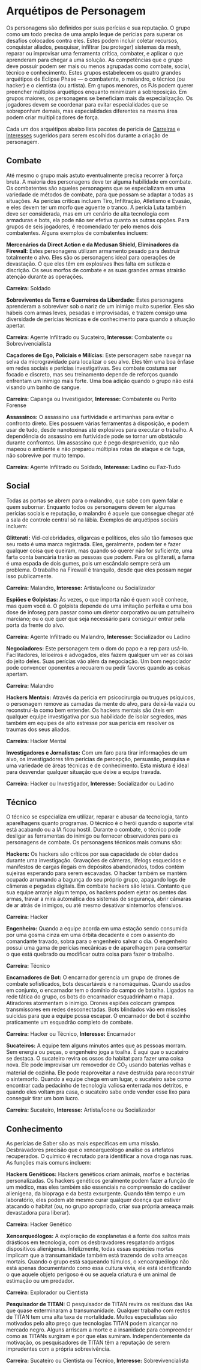 # Arquétipos de Personagem

Os personagens são definidos por suas perícias e sua reputação. O grupo como um todo precisa de uma amplo leque de perícias para superar os desafios colocados contra eles. Estes podem incluir coletar recursos, conquistar aliados, pesquisar, infiltrar (ou proteger) sistemas da mesh, reparar ou improvisar uma ferramenta crítica, combater, e aplicar o que aprenderam para chegar a uma solução. As competências que o grupo deve possuir podem ser mais ou menos agrupadas como combate, social, técnico e conhecimento. Estes grupos estabelecem os quatro grandes arquétipos de Eclipse Phase — o combatente, o malandro, o técnico (ou hacker) e o cientista (ou artista). Em grupos menores, os PJs podem querer preencher múltiplos arquétipos enquanto minimizam a sobreposição. Em grupos maiores, os personagens se beneficiam mais da especialização. Os jogadores devem se coordenar para evitar especialidades que se sobreponham demais, mas especialidades diferentes na mesma área podem criar multiplicadores de força.

Cada um dos arquétipos abaixo lista pacotes de perícia de [Carreiras](../04/05-step-2-carrer.md) e [Interesses](../04/06-step-3-interest.md) sugeridos para serem escolhidos durante a criação de personagem.

## Combate

Até mesmo o grupo mais astuto eventualmente precisa recorrer à força bruta. A maioria dos personagens deve ter alguma habilidade em combate. Os combatentes são aqueles personagens que se especializam em uma variedade de métodos de combate, para que possam se adaptar a todas as situações. As perícias críticas incluem Tiro, Infiltração, Atletismo e Evasão, e eles devem ter um morfo que aguente o tranco. A perícia Luta também deve ser considerada, mas em um cenário de alta tecnologia com armaduras e bots, ela pode não ser efetiva quanto as outras opções. Para grupos de seis jogadores, é recomendado ter pelo menos dois combatentes. Alguns exemplos de combatentes incluem:

**Mercenários da Direct Action e da Medusan Shield, Eliminadores da Firewall:** Estes personagens utilizam armamento pesado para destruir totalmente o alvo. Eles são os personagens ideal para operações de devastação. O que eles têm em explosivos lhes falta em sutileza e discrição. Os seus morfos de combate e as suas grandes armas atrairão atenção durante as operações.

<!-- CLEANED blockquote class="indent" -->

**Carreira:** Soldado

<!-- CLEANED /blockquote -->

**Sobreviventes da Terra e Guerreiros da Liberdade:** Estes personagens aprenderam a sobreviver sob o nariz de um inimigo muito superior. Eles são hábeis com armas leves, pesadas e improvisadas, e trazem consigo uma diversidade de perícias técnicas e de conhecimento para quando a situação apertar.

<!-- CLEANED blockquote class="indent" -->

**Carreira:** Agente Infiltrado ou Sucateiro, **Interesse:** Combatente ou Sobrevivencialista

<!-- CLEANED /blockquote -->

**Caçadores de Ego, Policiais e Milícias:** Este personagem sabe navegar na selva da microgravidade para localizar o seu alvo. Eles têm uma boa ênfase em redes sociais e perícias investigativas. Seu combate costuma ser focado e discreto, mas seu treinamento depende de reforços quando enfrentam um inimigo mais forte. Uma boa adição quando o grupo não está visando um banho de sangue.

<!-- CLEANED blockquote class="indent" -->

**Carreira:** Capanga ou Investigador, **Interesse:** Combatente ou Perito Forense

<!-- CLEANED /blockquote -->

**Assassinos:** O assassino usa furtividade e artimanhas para evitar o confronto direto. Eles possuem várias ferramentas à disposição, e podem usar de tudo, desde nanotoxinas até explosivos para executar o trabalho. A dependência do assassino em furtividade pode se tornar um obstáculo durante confrontos. Um assassino que é pego desprevenido, que não mapeou o ambiente e não preparou múltiplas rotas de ataque e de fuga, não sobrevive por muito tempo.

<!-- CLEANED blockquote class="indent" -->

**Carreira:** Agente Infiltrado ou Soldado, **Interesse:** Ladino ou Faz-Tudo

<!-- CLEANED /blockquote -->

## Social

Todas as portas se abrem para o malandro, que sabe com quem falar e quem subornar. Enquanto todos os personagens devem ter algumas perícias sociais e reputação, o malandro é aquele que consegue chegar até a sala de controle central só na lábia. Exemplos de arquétipos sociais incluem:

**Glitterati:** Vid-celebridades, oligarcas e políticos, eles são tão famosos que seu rosto é uma marca registrada. Eles, geralmente, podem ter e fazer qualquer coisa que queiram, mas quando só querer não for suficiente, uma farta conta bancária trarão as pessoas que podem. Para os glitterati, a fama é uma espada de dois gumes, pois um escândalo sempre será um problema. O trabalho na Firewall é tranquilo, desde que eles possam negar isso publicamente.

<!-- CLEANED blockquote class="indent" -->

**Carreira:** Malandro, **Interesse:** Artista/Ícone ou Socializador

<!-- CLEANED /blockquote -->

**Espiões e Golpistas:** Às vezes, o que importa não é quem você conhece, mas quem você é. O golpista depende de uma imitação perfeita e uma boa dose de infoseg para passar como um diretor corporativo ou um patrulheiro marciano; ou o que quer que seja necessário para conseguir entrar pela porta da frente do alvo.

<!-- CLEANED blockquote class="indent" -->

**Carreira:** Agente Infiltrado ou Malandro, **Interesse:** Socializador ou Ladino

<!-- CLEANED /blockquote -->

**Negociadores:** Este personagem tem o dom do papo e a rep para usá-lo. Facilitadores, leiloeiros e advogados, eles fazem qualquer um ver as coisas do jeito deles. Suas perícias vão além da negociação. Um bom negociador pode convencer oponentes a recuarem ou pedir favores quando as coisas apertam.

<!-- CLEANED blockquote class="indent" -->

**Carreira:** Malandro

<!-- CLEANED /blockquote -->

**Hackers Mentais:** Através da perícia em psicocirurgia ou truques psíquicos, o personagem remove as camadas da mente do alvo, para deixá-la vazia ou reconstruí-la como bem entender. Os hackers mentais são úteis em qualquer equipe investigativa por sua habilidade de isolar segredos, mas também em equipes de alto estresse por sua perícia em resolver os traumas dos seus aliados.

<!-- CLEANED blockquote class="indent" -->

**Carreira:** Hacker Mental

<!-- CLEANED /blockquote -->

**Investigadores e Jornalistas:** Com um faro para tirar informações de um alvo, os investigadores têm perícias de percepção, persuasão, pesquisa e uma variedade de áreas técnicas e de conhecimento. Esta mistura é ideal para desvendar qualquer situação que deixe a equipe travada.

<!-- CLEANED blockquote class="indent" -->

**Carreira:** Hacker ou Investigador, **Interesse:** Socializador ou Ladino

<!-- CLEANED /blockquote -->

## Técnico

O técnico se especializa em utilizar, reparar e abusar da tecnologia, tanto aparelhagens quanto programas. O técnico é o herói quando o suporte vital está acabando ou a IA ficou hostil. Durante o combate, o técnico pode desligar as ferramentas do inimigo ou fornecer observadores para os personagens de combate. Os personagens técnicos mais comuns são:

**Hackers:** Os hackers são críticos por sua capacidade de obter dados durante uma investigação. Gravações de câmeras, lifelogs esquecidos e manifestos de cargas ilegais em depósitos abandonados, todos contém sujeiras esperando para serem escavadas. O hacker também se mantém ocupado arrumando a bagunça do seu próprio grupo, apagando logs de câmeras e pegadas digitais. Em combate hackers são letais. Contanto que sua equipe arranje algum tempo, os hackers podem ejetar os pentes das armas, travar a mira automática dos sistemas de segurança, abrir câmaras de ar atrás de inimigos, ou até mesmo desativar sintemorfos ofensivos.

<!-- CLEANED blockquote class="indent" -->

**Carreira:** Hacker

<!-- CLEANED /blockquote -->

**Engenheiro:** Quando a equipe acorda em uma estação sendo consumida por uma gosma cinza em uma órbita decadente e com o assento do comandante travado, sobra para o engenheiro salvar o dia. O engenheiro possui uma gama de perícias mecânicas e de aparelhagem para consertar o que está quebrado ou modificar outra coisa para fazer o trabalho.

<!-- CLEANED blockquote class="indent" -->

**Carreira:** Técnico

<!-- CLEANED /blockquote -->

**Encarnadores de Bot:** O encarnador gerencia um grupo de drones de combate sofisticados, bots descartáveis e nanomáquinas. Quando usados em conjunto, o encarnador tem o domínio do campo de batalha. Ligados na rede tática do grupo, os bots do encarnador esquadrinham o mapa. Atiradores atormentam o inimigo. Drones espiões colocam grampos transmissores em redes desconectadas. Bots blindados vão em missões suicidas para que a equipe possa escapar. O encarnador de bot é sozinho praticamente um esquadrão completo de combate.

<!-- CLEANED blockquote class="indent" -->

**Carreira:** Hacker ou Técnico, **Interesse:** Encarnador

<!-- CLEANED /blockquote -->

**Sucateiros:** A equipe tem alguns minutos antes que as pessoas morram. Sem energia ou peças, o engenheiro joga a toalha. É aqui que o sucateiro se destaca. O sucateiro revira os ossos do habitat para fazer uma coisa nova. Ele pode improvisar um removedor de CO<sub>2</sub> usando baterias velhas e material de cozinha. Ele pode reaproveitar a nave destruída para reconstruir o sintemorfo. Quando a equipe chega em um lugar, o sucateiro sabe como encontrar cada pedacinho de tecnologia valiosa enterrada nos detritos, e quando eles voltam pra casa, o sucateiro sabe onde vender esse lixo para conseguir tirar um bom lucro.

<!-- CLEANED blockquote class="indent" -->

**Carreira:** Sucateiro, **Interesse:** Artista/Ícone ou Socializador

<!-- CLEANED /blockquote -->

## Conhecimento

As perícias de Saber são as mais específicas em uma missão. Desbravadores precisão que o xenoarqueólogo analise os artefatos recuperados. O químico é recrutado para identificar a nova droga nas ruas. As funções mais comuns incluem:

**Hackers Genéticos:** Hackers genéticos criam animais, morfos e bactérias personalizadas. Os hackers genéticos geralmente podem fazer a função de um médico, mas eles também são essenciais na compreensão do cadáver alienígena, da biopraga e da besta exsurgente. Quando têm tempo e um laboratório, eles podem até mesmo curar qualquer doença que estiver atacando o habitat (ou, no grupo apropriado, criar sua própria ameaça mais devastadora para liberar).

<!-- CLEANED blockquote class="indent" -->

**Carreira:** Hacker Genético

<!-- CLEANED /blockquote -->

**Xenoarqueólogos:** A exploração de exoplanetas é a fonte dos saltos mais drásticos em tecnologia, com os desbravadores resgatando antigos dispositivos alienígenas. Infelizmente, todas essas espécies mortas implicam que a transumanidade também está trazendo de volta ameaças mortais. Quando o grupo está saqueando túmulos, o xenoarqueólogo não está apenas documentando como essa cultura vivia, ele está identificando o que aquele objeto perigoso é ou se aquela criatura é um animal de estimação ou um predador.

<!-- CLEANED blockquote class="indent" -->

**Carreira:** Explorador ou Cientista

<!-- CLEANED /blockquote -->

**Pesquisador de TITAN:** O pesquisador de TITAN revira os resíduos das IAs que quase exterminaram a transumanidade. Qualquer trabalho com restos de TITAN tem uma alta taxa de mortalidade. Muitos especialistas são motivados pelo alto preço que tecnologias TITAN podem alcançar no mercado negro. Alguns arriscam a morte e a insanidade para compreender como as TITANs surgiram e por que elas sumiram. Independentemente da motivação, os pesquisadores de TITAN têm a reputação de serem imprudentes com a própria sobrevivência.

<!-- CLEANED blockquote class="indent" -->

**Carreira:** Sucateiro ou Cientista ou Técnico, **Interesse:** Sobrevivencialista

<!-- CLEANED /blockquote -->
